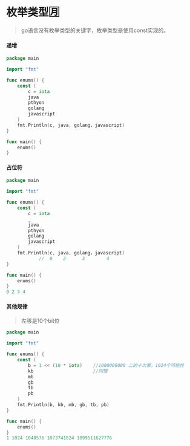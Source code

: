 # 枚举类型🈷

> go语言没有枚举类型的关键字，枚举类型是使用const实现的。

#### 递增

```go
package main

import "fmt"

func enums() {
	const (
		c = iota
		java
		pthyon
		golang
		javascript
	)
	fmt.Println(c, java, golang，javascript)
}

func main() {
	enums()
}
```

#### 占位符

```go
package main

import "fmt"

func enums() {
	const (
		c = iota
        _
		java
		pthyon
		golang
		javascript
	)
	fmt.Println(c, java, golang，javascript)
    		//  0    2      3        4       
}

func main() {
	enums()
}
0 2 3 4
```

#### 其他规律

> 左移是10个bit位

```go
package main

import "fmt"

func enums() {
	const (
		b = 1 << (10 * iota)	//1000000000 二的十次幂，1024个可能性
		kb						//同理
		mb						
		gb
		tb
		pb
	)
	fmt.Println(b, kb, mb, gb, tb, pb)
}

func main() {
	enums()
}
1 1024 1048576 1073741824 1099511627776 
```

